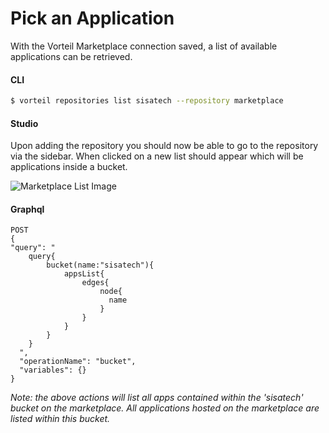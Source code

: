 # Pick an Application
With the Vorteil Marketplace connection saved, a list of available applications can be retrieved. 

#### CLI
```bash
$ vorteil repositories list sisatech --repository marketplace
```

#### Studio
Upon adding the repository you should now be able to go to the repository via the sidebar. When clicked on a new list should appear which will be applications inside a bucket.

![Marketplace List Image](https://storage.googleapis.com/vorteil-dl/assets/documentation/marketplace-list.png "Marketplace List")
#### Graphql
```
POST
{
"query": "
    query{
        bucket(name:"sisatech"){
            appsList{
                edges{
                    node{
                      name
                    }
                }
            }
        }
    }
  ",
  "operationName": "bucket",
  "variables": {}
}
```
*Note: the above actions will list all apps contained within the 'sisatech' bucket on the marketplace. All applications hosted on the marketplace are listed within this bucket.*
